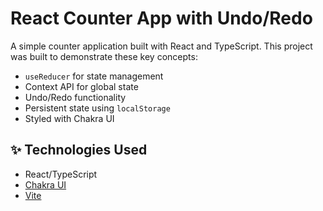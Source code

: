 # React Counter App with Undo/Redo

A simple counter application built with React and TypeScript. 
This project was built to demonstrate these key concepts:

- `useReducer` for state management
- Context API for global state
- Undo/Redo functionality
- Persistent state using `localStorage`
- Styled with Chakra UI

## ✨ Technologies Used

- React/TypeScript
- [Chakra UI](https://chakra-ui.com/)
- [Vite](https://vitejs.dev/)


